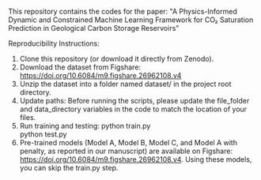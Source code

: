 This repository contains the codes for the paper:
"A Physics-Informed Dynamic and Constrained Machine Learning Framework for CO₂ Saturation Prediction in Geological Carbon Storage Reservoirs"

Reproducibility Instructions:
1. Clone this repository (or download it directly from Zenodo).
2. Download the dataset from Figshare: https://doi.org/10.6084/m9.figshare.26962108.v4
3. Unzip the dataset into a folder named dataset/ in the project root directory.
4. Update paths: Before running the scripts, please update the file_folder and data_directory variables in the code to match the location of your files.
5. Run training and testing:
python train.py  
python test.py  
6. Pre-trained models (Model A, Model B, Model C, and Model A with penalty, as reported in our manuscript) are available on Figshare: https://doi.org/10.6084/m9.figshare.26962108.v4. Using these models, you can skip the train.py step.
